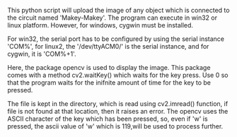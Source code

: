 This python script will upload the image of any object which is connected to the circuit named 'Makey-Makey'. The program can execute in win32 or linux platform.
However, for windows, cygwin must be installed.

For win32, the serial port has to be configured  by using the serial instance 'COM%', for linux2, the '/dev/ttyACM0/' is the serial instance, and for cygwin, 
it is 'COM%+1'.

Here, the package opencv is used to display the image. This package comes with a method cv2.waitKey() which waits for the key press. 
Use 0 so that the program waits for the inifnite amount of time for the key to be pressed.

The file is kept in the directory, which is read using cv2.imread() function, if file is not found at that location, then it raises an error.
The opencv uses the ASCII character of the key which has been pressed, so, even if 'w' is pressed, the ascii value of 'w' which is 119,will be 
used to process further.

